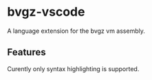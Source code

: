 # bvgz-vscode

A language extension for the bvgz vm assembly.

## Features

Curently only syntax highlighting is supported.
